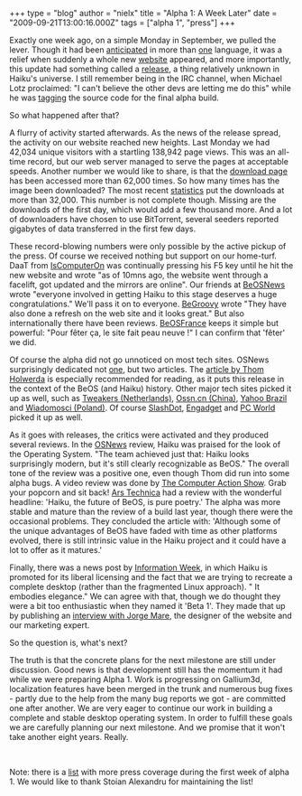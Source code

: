 +++
type = "blog"
author = "nielx"
title = "Alpha 1: A Week Later"
date = "2009-09-21T13:00:16.000Z"
tags = ["alpha 1", "press"]
+++

<p>Exactly one week ago, on a simple Monday in September, we pulled the lever. Though it had been <a href=" http://www.macgeneration.com/news/voir/136136/haiku-os-sortie-de-la-premiere-version-alpha-le-09-09">anticipated</a> in more than <a href="http://www.osnews.com/story/22001/Haiku_Schedules_First_Alpha_Release_for_September_9">one</a> language, it was a relief when suddenly a whole new <a href="http://www.haiku-os.org">website</a> appeared, and more importantly, this update had something called a <a href="/news/2009-09-13_haiku_project_announces_availability_haiku_r1alpha_1">release</a>, a thing relatively unknown in Haiku's universe. I still remember being in the IRC channel, when Michael Lotz proclaimed: "I can't believe the other devs are letting me do this" while he was <a href="https://dev.haiku-os.org/changeset/33109/haiku/tags/releases/r1alpha1">tagging</a> the source code for the final alpha build.</p>

<p>So what happened after that?</p>

<!--more-->

<p>A flurry of activity started afterwards. As the news of the release spread, the activity on our website reached new heights. Last Monday we had 42,034 unique visitors with a startling 138,942 page views.  This was an all-time record, but our web server managed to serve the pages at acceptable speeds. Another number we would like to share, is that  the <a href="/get-haiku">download page</a> has been accessed more than 62,000 times. So how many times has the image been downloaded? The most recent <a href="http://ryanleavengood.com/haiku/downloadresults.php">statistics</a> put the downloads at more than 32,000. This number is not complete though. Missing are the downloads of the first day, which would add a few thousand more. And a lot of downloaders have chosen to use BitTorrent, several seeders reported gigabytes of data transferred in the first few days.</p>

<p>These record-blowing numbers were only possible by the active pickup of the press. Of course we received nothing but support on our home-turf. DaaT from <a href="http://joomla.iscomputeron.com/index.php?option=com_content&task=view&id=1130">IsComputerOn</a> was continually pressing his F5 key until he hit the new website and wrote "as of 10mns ago, the website went through a facelift, got updated and the mirrors are online". Our friends at <a href="http://www.beosnews.com/2009/09/13/haiku-alpha-available-now/">BeOSNews</a> wrote "everyone involved in getting Haiku to this stage deserves a huge congratulations." We'll pass it on to everyone. <a href="http://www.begroovy.com/wordpress/?p=708">BeGroovy</a> wrote "They have also done a refresh on the web site and it looks great." But also internationally there have been reviews. <a href="http://www.beosfrance.com/articles.php?cat=article&id=590">BeOSFrance</a> keeps it simple but powerful: "Pour fêter ça, le site fait peau neuve !" I can confirm that 'fêter' we did.</p>

<p>Of course the alpha did not go unnoticed on most tech sites. OSNews surprisingly dedicated not <a href="http://www.osnews.com/story/22159/Haiku_Project_Announces_Availability_of_Haiku_R1_Alpha_1">one</a>, but two articles. The <a href="http://www.osnews.com/story/22156/In_the_Round_Haiku_Alpha_Released">article by Thom Holwerda</a> is especially recommended for reading, as it puts this release in the context of the BeOS (and Haiku) history. Other major tech sites picked it up as well, such as <a href="http://tweakers.net/nieuws/62496/haiku-os-krijgt-na-acht-jaar-ontwikkeling-de-alfastatus.html">Tweakers (Netherlands)</a>, <a href="http://osss.cn/news/2009/09/14/haiku项目声明haiku-r1alpha-1已经可用/">Ossn.cn (China)</a>, <a href="http://br.noticias.yahoo.com/s/15092009/7/tecnologia-negocios-lancada-versao-alfa-sistema.html">Yahoo Brazil</a> and <a href="http://www.wiadomosci24.pl/artykul/haiku_os_powrot_legendy_109498.html">Wiadomosci (Poland)</a>. Of course <a href="http://tech.slashdot.org/article.pl?sid=09/09/14/030230">SlashDot</a>, <a href="http://www.engadget.com/2009/09/16/haiku-alpha-1-available-now-beos-lovers-of-the-world-rejoice/">Engadget</a> and <a href="http://www.pcworld.com/article/172184/ancient_operating_systems_keep_going_and_going.html">PC World</a> picked it up as well.</p>

<p>As it goes with releases, the critics were activated and they produced several reviews. In the <a href="http://www.osnews.com/story/22156/In_the_Round_Haiku_Alpha_Released">OSNews</a> review, Haiku was praised for the look of the Operating System. "The team achieved just that: Haiku looks surprisingly modern, but it's still clearly recognizable as BeOS." The overall tone of the review was a positive one, even though Thom did run into some alpha bugs. A video review was done by <a href="http://www.youtube.com/watch?v=XofYcqlrHSg">The Computer Action Show</a>. Grab your popcorn and sit back! <a href="http://arstechnica.com/open-source/news/2009/09/hands-on-with-haiku-back-to-the-future-of-beos.ars">Ars Technica</a> had a review with the wonderful headline: 'Haiku, the future of BeOS, is pure poetry.' The alpha was more stable and mature than the review of a build last year, though there were the occasional problems. They concluded the article with: 'Although some of the unique advantages of BeOS have faded with time as other platforms evolved, there is still intrinsic value in the Haiku project and it could have a lot to offer as it matures.'</p>

<p>Finally, there was a news post by <a href="http://www.informationweek.com/blog/main/archives/2009/09/haiku_os_beta_1.html">Information Week</a>, in which Haiku is promoted for its liberal licensing and the fact that we are trying to recreate a complete desktop (rather than the fragmented Linux approach). " It embodies elegance." We can agree with that, though we do thought they were a bit too enthusiastic when they named it 'Beta 1'. They made that up by publishing an <a href="http://www.informationweek.com/blog/main/archives/2009/09/qa_with_haiku_o.html">interview with Jorge Mare</a>, the designer of the website and our marketing expert.</p>

<p>So the question is, what's next? </p>

<p>The truth is that the concrete plans for the next milestone are still under discussion. Good news is that development still has the momentum it had while we were preparing Alpha 1. Work is progressing on Gallium3d, localization features have been merged in the trunk and numerous bug fixes  - partly due to the help from the many bug reports we got - are committed one after another. We are very eager to continue our work in building a complete and stable desktop operating system. In order to fulfill these goals we are carefully planning our next milestone. And we promise that it won't take another eight years. Really.</p>

<p>&nbsp;</p>

<p>Note: there is a <a href="https://dev.haiku-os.org/wiki/R1/Alpha1Press">list</a> with more press coverage during the first week of alpha 1. We would like to thank Stoian Alexandru for maintaining the list!</p>